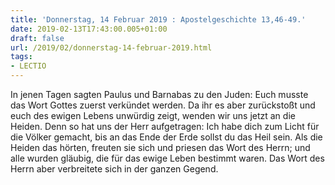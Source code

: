```yaml
---
title: 'Donnerstag, 14 Februar 2019 : Apostelgeschichte 13,46-49.'
date: 2019-02-13T17:43:00.005+01:00
draft: false
url: /2019/02/donnerstag-14-februar-2019.html
tags: 
- LECTIO
---
```


In jenen Tagen sagten Paulus und Barnabas zu den Juden: Euch musste das Wort Gottes zuerst verkündet werden. Da ihr es aber zurückstoßt und euch des ewigen Lebens unwürdig zeigt, wenden wir uns jetzt an die Heiden. Denn so hat uns der Herr aufgetragen: Ich habe dich zum Licht für die Völker gemacht, bis an das Ende der Erde sollst du das Heil sein. Als die Heiden das hörten, freuten sie sich und priesen das Wort des Herrn; und alle wurden gläubig, die für das ewige Leben bestimmt waren. Das Wort des Herrn aber verbreitete sich in der ganzen Gegend.